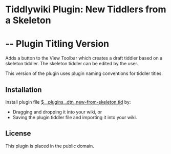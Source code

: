 # Tiddlywiki Plugin: New Tiddlers from a Skeleton #

# -- Plugin Titling Version #

Adds a button to the View Toolbar which creates a draft tiddler based on a
skeleton tiddler. The skeleton tiddler can be edited by the user.

This version of the plugin uses plugin naming conventions for tiddler titles.

## Installation ##

Install plugin file
[$\_\_plugins\_.dtn\_new-from-skeleton.tid](https://github.com/dnebauer/tw-new-from-skeleton_plugin-titling/blob/master/plugin/%24__plugins_.dtn_new-from-skeleton.tid)
by:

* Dragging and dropping it into your wiki, or
* Saving the plugin tiddler file and importing it into your wiki.

## License ##

This plugin is placed in the public domain.
